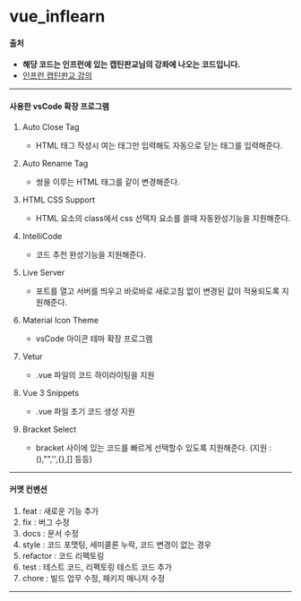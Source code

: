 # vue_inflearn
#### 출처
- **해당 코드는 인프런에 있는 캡틴판교님의 강좌에 나오는 코드입니다.**
- [인프런 캡틴판교 강의](https://www.inflearn.com/course/age-of-vuejs/dashboard)
------------------
#### 사용한 vsCode 확장 프로그램
1. Auto Close Tag

    - HTML 태그 작성시 여는 태그만 입력해도 자동으로 닫는 태그를 입력해준다.
2. Auto Rename Tag

    - 쌍을 이루는 HTML 태그를 같이 변경해준다.
3. HTML CSS Support

    - HTML 요소의 class에서 css 선택자 요소를 쓸때 자동완성기능을 지원해준다.
4. IntelliCode

    - 코드 추천 완성기능을 지원해준다.
5. Live Server

    - 포트를 열고 서버를 띄우고 바로바로 새로고침 없이 변경된 값이 적용되도록 지원해준다.
6. Material Icon Theme

    - vsCode 아이콘 테마 확장 프로그램
7. Vetur

    - .vue 파일의 코드 하이라이팅을 지원
8. Vue 3 Snippets

    - .vue 파일 초기 코드 생성 지원
9. Bracket Select  

    - bracket 사이에 있는 코드를 빠르게 선택할수 있도록 지원해준다. (지원 : (),"",'',{},[] 등등)
--------------------------------
#### 커멧 컨벤션
1. feat : 새로운 기능 추가
2. fix : 버그 수정
3. docs : 문서 수정
4. style : 코드 포맷팅, 세미콜론 누락, 코드 변경이 없는 경우
5. refactor : 코드 리펙토링
6. test : 테스트 코드, 리펙토링 테스트 코드 추가
7. chore : 빌드 업무 수정, 패키지 매니저 수정
-------------------
